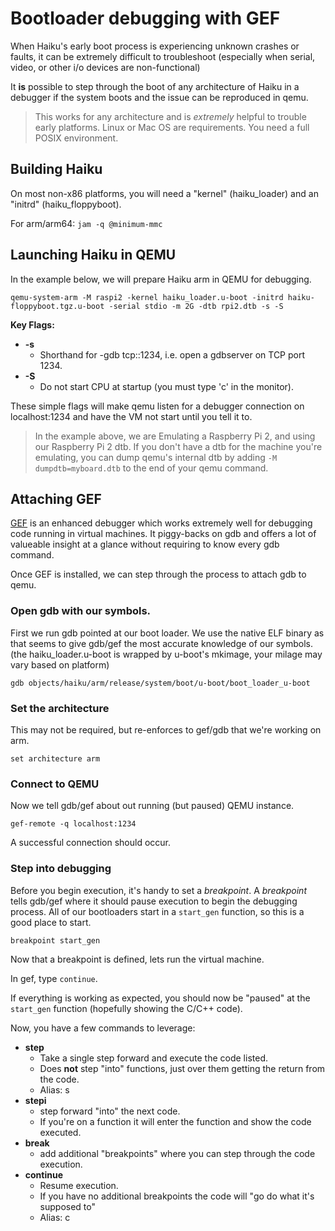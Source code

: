 # Bootloader debugging with GEF

When Haiku's early boot process is experiencing unknown crashes or faults, it can be extremely
difficult to troubleshoot (especially when serial, video, or other i/o devices are non-functional)

It **is** possible to step through the boot of any architecture of Haiku in a debugger if the system
boots and the issue can be reproduced in qemu.

> This works for any architecture and is _extremely_ helpful to trouble early platforms. Linux or Mac OS
> are requirements. You need a full POSIX environment.

## Building Haiku

On most non-x86 platforms, you will need a "kernel" (haiku_loader) and an "initrd" (haiku_floppyboot).

For arm/arm64: ```jam -q @minimum-mmc```

## Launching Haiku in QEMU

In the example below, we will prepare Haiku arm in QEMU for debugging.

```
qemu-system-arm -M raspi2 -kernel haiku_loader.u-boot -initrd haiku-floppyboot.tgz.u-boot -serial stdio -m 2G -dtb rpi2.dtb -s -S
```

**Key Flags:**

  * **-s**
    * Shorthand for -gdb tcp::1234, i.e. open a gdbserver on TCP port 1234.
  * **-S**
    * Do not start CPU at startup (you must type 'c' in the monitor).

These simple flags will make qemu listen for a debugger connection on localhost:1234 and have the VM not start until you tell it to.

> In the example above, we are Emulating a Raspberry Pi 2, and using our Raspberry Pi 2 dtb. If you don't have a dtb for the machine
> you're emulating, you can dump qemu's internal dtb by adding ```-M dumpdtb=myboard.dtb``` to the end of your qemu command.

## Attaching GEF

[GEF](https://github.com/hugsy/gef) is an enhanced debugger which works extremely well for debugging code running in virtual machines.
It piggy-backs on gdb and offers a lot of valueable insight at a glance without requiring to know every gdb command.

Once GEF is installed, we can step through the process to attach gdb to qemu.

### Open gdb with our symbols.

First we run gdb pointed at our boot loader.  We use the native ELF binary as that seems to give gdb/gef the most accurate knowledge
of our symbols. (the haiku_loader.u-boot is wrapped by u-boot's mkimage, your milage may vary based on platform)

```gdb objects/haiku/arm/release/system/boot/u-boot/boot_loader_u-boot```

### Set the architecture

This may not be required, but re-enforces to gef/gdb that we're working on arm.

```set architecture arm```

### Connect to QEMU

Now we tell gdb/gef about out running (but paused) QEMU instance.

```gef-remote -q localhost:1234```

A successful connection should occur.

### Step into debugging

Before you begin execution, it's handy to set a *breakpoint*. A *breakpoint* tells gdb/gef where it should pause execution to begin
the debugging process. All of our bootloaders start in a ```start_gen``` function, so this is a good place to start.

```breakpoint start_gen```

Now that a breakpoint is defined, lets run the virtual machine.

In gef, type ```continue```.

If everything is working as expected, you should now be "paused" at the ```start_gen``` function (hopefully showing the C/C++ code).

Now, you have a few commands to leverage:

  * **step**
    * Take a single step forward and execute the code listed.
    * Does **not** step "into" functions, just over them getting the return from the code.
    * Alias: s
  * **stepi**
    * step forward "into" the next code.
    * If you're on a function it will enter the function and show the code executed.
  * **break**
    * add additional "breakpoints" where you can step through the code execution.
  * **continue**
    * Resume execution.
    * If you have no additional breakpoints the code will "go do what it's supposed to"
    * Alias: c
